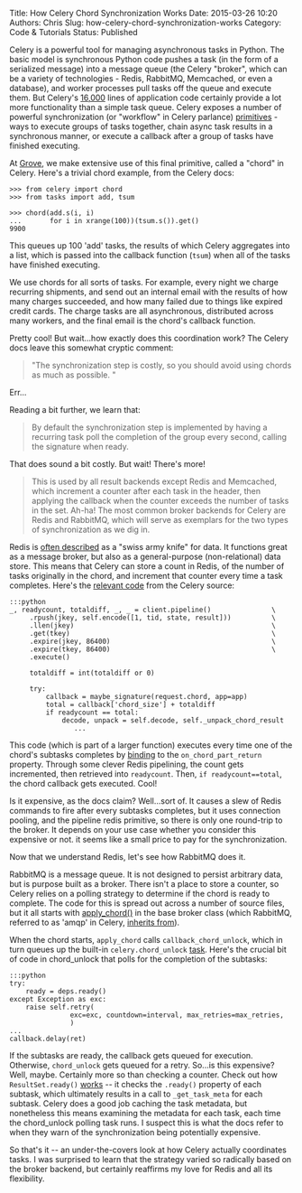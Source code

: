 Title: How Celery Chord Synchronization Works
Date: 2015-03-26 10:20
Authors: Chris
Slug: how-celery-chord-synchronization-works
Category: Code & Tutorials
Status: Published

Celery is a powerful tool for managing asynchronous tasks in
Python. The basic model is synchronous Python code pushes a task
(in the form of a serialized message) into a message queue (the Celery
"broker", which can be a variety of technologies - Redis, RabbitMQ,
Memcached, or even a database), and worker processes pull tasks off
the queue and execute them. But Celery's
[16,000](http://celery.readthedocs.org/en/latest/faq.html#does-celery-really-consist-of-50-000-lines-of-code)
lines of application code certainly provide a lot more functionality
than a simple task queue. Celery exposes a number of powerful
synchronization (or "workflow" in Celery parlance)
[primitives](http://celery.readthedocs.org/en/latest/userguide/canvas.html) -
ways to execute groups of tasks together, chain async task results in
a synchronous manner, or execute a callback after a group of tasks
have finished executing.

At [Grove](https://www.grove.co), we make extensive use of this final
primitive, called a "chord" in Celery. Here's a trivial chord example,
from the Celery docs:

```
>>> from celery import chord
>>> from tasks import add, tsum

>>> chord(add.s(i, i)
...       for i in xrange(100))(tsum.s()).get()
9900
```

This queues up 100 'add' tasks, the results of which Celery aggregates
into a list, which is passed into the callback function (``tsum``)
when all of the tasks have finished executing.

We use chords for all sorts of tasks. For example, every night we
charge recurring shipments, and send out an internal email with the
results of how many charges succeeded, and how many failed due to
things like expired credit cards. The charge tasks are all
asynchronous, distributed across many workers, and the final email is
the chord's callback function.

Pretty cool! But wait...how exactly does this coordination work? The
Celery docs leave this somewhat cryptic comment:

> "The synchronization step is costly, so you should avoid using chords
as much as possible. "

Err...

Reading a bit further, we learn that:

> By default the synchronization step is implemented by having a
recurring task poll the completion of the group every second, calling
the signature when ready.

That does sound a bit costly. But wait! There's more!

> This is used by all result backends except Redis and Memcached, which
increment a counter after each task in the header, then applying the
callback when the counter exceeds the number of tasks in the set.
Ah-ha! The most common broker backends for Celery are Redis and
RabbitMQ, which will serve as exemplars for the two types of
synchronization as we dig in.

Redis is
[often described](https://www.google.com/webhp?sourceid=chrome-instant&ion=1&espv=2&ie=UTF-8#q=redis%20swiss%20army%20knife)
as a "swiss army knife" for data. It functions great as a message
broker, but also as a general-purpose (non-relational) data
store. This means that Celery can store a count in Redis, of the
number of tasks originally in the chord, and increment that counter
every time a task completes. Here's the
[relevant code](https://github.com/celery/celery/blob/master/celery/backends/redis.py#L198)
from the Celery source:

    :::python
    _, readycount, totaldiff, _, _ = client.pipeline()               \
         .rpush(jkey, self.encode([1, tid, state, result]))          \
         .llen(jkey)                                                 \
         .get(tkey)                                                  \
         .expire(jkey, 86400)                                        \
         .expire(tkey, 86400)                                        \
         .execute()

         totaldiff = int(totaldiff or 0)

         try:
             callback = maybe_signature(request.chord, app=app)
             total = callback['chord_size'] + totaldiff
             if readycount == total:
                 decode, unpack = self.decode, self._unpack_chord_result
                    ...


This code (which is part of a larger function) executes every time one
of the chord's subtasks completes by
[binding](https://github.com/celery/celery/blob/master/celery/backends/redis.py#L100)
to the ``on_chord_part_return`` property. Through some clever Redis
pipelining, the count gets incremented, then retrieved into
``readycount``. Then, ``if readycount==total``, the chord callback
gets executed. Cool!

Is it expensive, as the docs claim? Well...sort of. It causes a slew
of Redis commands to fire after every subtasks completes, but it uses
connection pooling, and the pipeline redis primitive, so there is only
one round-trip to the broker. It depends on your use case whether you
consider this expensive or not. it seems like a small price to pay for
the synchronization.

Now that we understand Redis, let's see how RabbitMQ does it.

RabbitMQ is a message queue. It is not designed to persist arbitrary
data, but is purpose built as a broker. There isn't a place to store a
counter, so Celery relies on a polling strategy to determine if the
chord is ready to complete. The code for this is spread out across a
number of source files, but it all starts with
[apply_chord()](https://github.com/celery/celery/blob/b3d8ba2781189b7de0894f11295e815fa0bbd0b5/celery/backends/base.py#L358)
in the base broker class (which RabbitMQ, referred to as 'amqp' in
Celery,
[inherits from](https://github.com/celery/celery/blob/b3d8ba2781189b7de0894f11295e815fa0bbd0b5/celery/backends/amqp.py)).

When the chord starts, ``apply_chord`` calls
``callback_chord_unlock``, which in turn queues up the built-in
``celery.chord_unlock``
[task](https://github.com/celery/celery/blob/04e77c0bd14596d8ddc9214e7cca5e817f74c9d2/celery/app/builtins.py#L59). Here's
the crucial bit of code in chord_unlock that polls for the completion
of the subtasks:

    :::python
    try:
        ready = deps.ready()
    except Exception as exc:
        raise self.retry(
                   exc=exc, countdown=interval, max_retries=max_retries,
                   )
    ...
    callback.delay(ret)

If the subtasks are ready, the callback gets queued for
execution. Otherwise, ``chord_unlock`` gets queued for a
retry. So...is this expensive? Well, maybe. Certainly more so than
checking a counter. Check out how ``ResultSet.ready()``
[works](https://github.com/celery/celery/blob/5c9ee7eb72f31fca789485d5bc3a8a4f3ee7b7a7/celery/result.py#L498)
-- it checks the ``.ready()`` property of each subtask, which
ultimately results in a call to ``_get_task_meta`` for each
subtask. Celery does a good job caching the task metadata, but
nonetheless this means examining the metadata for each task, each time
the chord_unlock polling task runs. I suspect this is what the docs
refer to when they warn of the synchronization being potentially
expensive.

So that's it -- an under-the-covers look at how Celery actually
coordinates tasks. I was surprised to learn that the strategy varied
so radically based on the broker backend, but certainly reaffirms my
love for Redis and all its flexibility.
